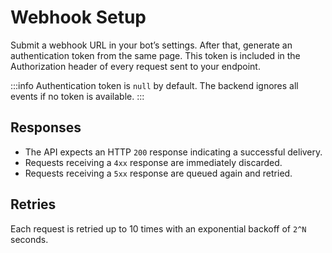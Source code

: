 # Webhook Setup

Submit a webhook URL in your bot’s settings. After that, generate an authentication token from the same page. This token is included in the Authorization header of every request sent to your endpoint.

:::info
Authentication token is `null` by default. The backend ignores all events if no token is available.
:::

## Responses

- The API expects an HTTP `200` response indicating a successful delivery. 
- Requests receiving a `4xx` response are immediately discarded.
- Requests receiving a `5xx` response are queued again and retried.

## Retries

Each request is retried up to 10 times with an exponential backoff of `2^N` seconds.